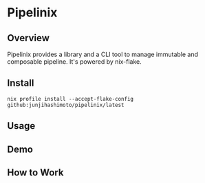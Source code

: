 # Pipelinix

## Overview

Pipelinix provides a library and a CLI tool to manage immutable and composable pipeline.
It's powered by nix-flake.

## Install

```shell
nix profile install --accept-flake-config github:junjihashimoto/pipelinix/latest 
```

## Usage

## Demo

## How to Work
